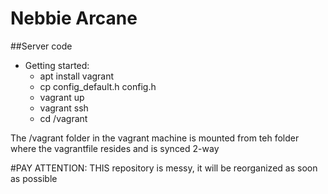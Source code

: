 # Nebbie Arcane
##Server code
* Getting started:
    * apt install vagrant
    * cp config_default.h config.h
    * vagrant up
    * vagrant ssh
    * cd /vagrant

The /vagrant folder in the vagrant machine is mounted from teh folder where the vagrantfile resides and is synced 2-way

#PAY ATTENTION: THIS repository is messy, it will be reorganized as soon as possible



